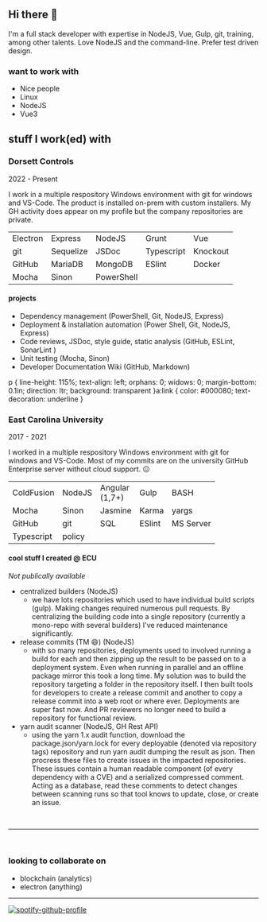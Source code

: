 ## Hi there 👋

I'm a full stack developer with expertise in NodeJS, Vue, Gulp, git, training, among other talents. Love NodeJS and the command-line. Prefer test driven design.

### want to work with

- Nice people
- Linux
- NodeJS
- Vue3


## stuff I work(ed) with

### Dorsett Controls

2022 - Present

I work in a multiple respository Windows environment with git for windows and VS-Code. The product is installed on-prem with custom installers. My GH activity does appear on my profile but the company repositories are private.

<table>
 <tbody>
    <tr><td>Electron</td><td>Express</td><td>NodeJS</td><td>Grunt</td><td>Vue</td></tr>
    <tr><td>git</td><td>Sequelize</td><td>JSDoc</td><td>Typescript</td><td>Knockout</td></tr>
    <tr><td>GitHub</td><td>MariaDB</td><td>MongoDB</td><td>ESlint</td><td>Docker</td></tr>
    <tr><td>Mocha</td><td>Sinon</td><td>PowerShell</td></tr>
   </tbody>
 </table>

#### projects

- Dependency management (PowerShell, Git, NodeJS, Express)
- Deployment	& installation	automation	(Power Shell, Git, NodeJS, Express)
- Code	reviews, JSDoc, style guide, static analysis (GitHub, ESLint, SonarLint )
-	Unit	testing (Mocha, Sinon)
-	Developer	Documentation Wiki (GitHub, Markdown)




p { line-height: 115%; text-align: left; orphans: 0; widows: 0; margin-bottom: 0.1in; direction: ltr; background: transparent }a:link { color: #000080; text-decoration: underline }


### East Carolina University

2017 - 2021

I worked in a multiple respository Windows environment with git for windows and VS-Code. Most of my commits are on the university GitHub Enterprise server without cloud support. :confounded:
  
  <table>
 <tbody>
    <tr><td>ColdFusion</td><td>NodeJS</td><td>Angular<br>(1,7+)</td><td>Gulp</td><td>BASH</td></tr>
    <tr><td>Mocha</td><td>Sinon</td><td>Jasmine</td><td>Karma</td><td>yargs</td></tr>
    <tr><td>GitHub</td><td>git</td><td>SQL</td><td>ESlint</td><td>MS Server</td></tr>
    <tr><td>Typescript</td><td>policy</td></tr>
   </tbody>
 </table>
 
#### cool stuff I created @ ECU

_Not publically available_

- centralized builders (NodeJS)
  - we have lots repositories which used to have individual build scripts (gulp). Making changes required numerous pull requests. By centralizing the building code into a single repository (currently a mono-repo with several builders) I've reduced maintenance significantly.
- release commits (TM 😄) (NodeJS)
  - with so many repositories, deployments used to involved running a build for each and then zipping up the result to be passed on to a deployment system. Even when running in parallel and an offline package mirror this took a long time. My solution was to build the repository targeting a folder in the repository itself. I then built tools for developers to create a release commit and another to copy a release commit into a web root or where ever. Deployments are super fast now. And PR reviewers no longer need to build a repository for functional review.
- yarn audit scanner (NodeJS, GH Rest API)
  - using the yarn 1.x audit function, download the package.json/yarn.lock for every deployable (denoted via repository tags) repository and run yarn audit dumping the result as json. Then procress these files to create issues in the impacted repositories. These issues contain a human readable component (of every dependency with a CVE) and a serialized compressed comment. Acting as a database, read these comments to detect changes between scanning runs so that tool knows to update, close, or create an issue.


<br><hr><br>

### looking to collaborate on

- blockchain (analytics) 
- electron (anything)

<hr>

[![spotify-github-profile](https://spotify-github-profile.vercel.app/api/view?uid=31bcnnv5e2tuh6whjl37ll3pl6ze&cover_image=true&theme=default&show_offline=true&background_color=121212&bar_color_cover=true)](https://spotify-github-profile.vercel.app/api/view?uid=31bcnnv5e2tuh6whjl37ll3pl6ze&redirect=true)
